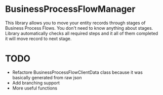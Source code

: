 # BusinessProcessFlowManager
This library allows you to move your entity records through stages of Business Process Flows. You don't need to know anything about stages. Library automatically checks all required steps and it all of them completed it will move record to next stage.

# TODO
* Refactore BusinessProcessFlowClientData class because it was basically generated from raw json
* Add branching support
* More useful functions
